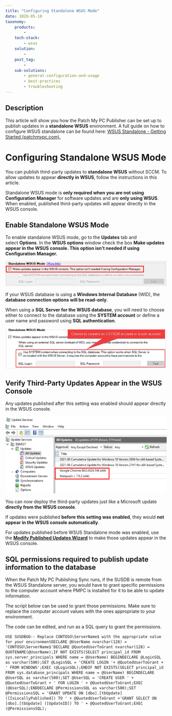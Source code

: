 ```yaml
---
title: "Configuring Standalone WSUS Mode"
date: 2020-05-10
taxonomy:
    products:
        - 
    tech-stack:
        - wsus
    solution:
        - 
    post_tag:
        - 
    sub-solutions:
        - general-configuration-and-usage
        - best-practices
        - troubleshooting
---
```


## Description

This article will show you how the Patch My PC Publisher can be set up to publish updates in a **standalone WSUS** environment. A full guide on how to configure WSUS standalone can be found here: [WSUS Standalone - Getting Started (patchmypc.com).](https://docs.patchmypc.com/installation-guides/wsus-standalone)

# Configuring Standalone WSUS Mode

You can publish third-party updates to **standalone WSUS** without SCCM. To allow updates to appear **directly in WSUS**, follow the instructions in this article.

Standalone WSUS mode is **only required when you are not using Configuration Manager** for software updates and are **only using WSUS**. When enabled, published third-party updates will appear directly in the WSUS console.

## Enable Standalone WSUS Mode

To enable standalone WSUS mode, go to the **Updates** tab and select **Options**. In the **WSUS options** window check the box **Make updates appear in the WSUS console. This option isn’t needed if using Configuration Manager.**

![](/_images/standalone-WSUS-2.png)

If your WSUS database is using a **Windows Internal Database** (WID), the **database connection options will be read-only**.

When using a **SQL Server for the WSUS database**, you will need to choose either to connect to the database using the **SYSTEM account** or define a user name and password using **SQL authentication**.

![Connect as SYSTEM for WSUS](/_images/connection-options-wsus-standalone-mode.png "Connect as SYSTEM for WSUS")

## Verify Third-Party Updates Appear in the WSUS Console

Any updates published after this setting was enabled should appear directly in the WSUS console.

![](/_images/standalone-WSUS-3.png)

You can now deploy the third-party updates just like a Microsoft update **directly from the WSUS console**.

If updates were published **before this setting was enabled**, they would **not appear in the WSUS console automatically**.

For updates published before WSUS Standalone mode was enabled, use the **[Modify Published Updates Wizard](/modify-published-third-party-updates-wizard)** to make those updates appear in the WSUS console.

## SQL permissions required to publish update information to the database

When the Patch My PC Publishing Sync runs, if the SUSDB is remote from the WSUS Standalone server, you would have to grant specific permissions to the computer account where PMPC is installed for it to be able to update information.

The script below can be used to grant those permissions. Make sure to replace the computer account values with the ones appropriate to your environment.

The code can be edited, and run as a SQL query to grant the permissions.

```
USE SUSDBGO-- Replace CONTOSO\ServerName$ with the appropriate value for your environmentDECLARE @UserName nvarchar(128) = 'CONTOSO\ServerName$'DECLARE @QuotedUserToGrant nvarchar(128) = QUOTENAME(@UserName);IF NOT EXISTS(SELECT principal_id FROM sys.server_principals WHERE name = @UserName) BEGINDECLARE @LoginSQL as varchar(500);SET @LoginSQL = 'CREATE LOGIN '+ @QuotedUserToGrant + ' FROM WINDOWS';EXEC (@LoginSQL);ENDIF NOT EXISTS(SELECT principal_id FROM sys.database_principals WHERE name = @UserName) BEGINDECLARE @UserSQL as varchar(500);SET @UserSQL = 'CREATE USER ' + @QuotedUserToGrant + ' FOR LOGIN ' + @QuotedUserToGrant;EXEC (@UserSQL);ENDDECLARE @PermissionsSQL as varchar(500);SET @PermissionsSQL = 'GRANT UPDATE ON [dbo].[tbUpdate] ([IsLocallyPublished]) TO ' + @QuotedUserToGrant +'GRANT SELECT ON [dbo].[tbUpdate] ([UpdateID]) TO ' + @QuotedUserToGrant;EXEC (@PermissionsSQL);
```
